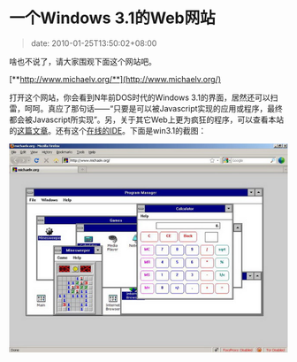 # 一个Windows 3.1的Web网站
>date: 2010-01-25T13:50:02+08:00


啥也不说了，请大家围观下面这个网站吧。


[**http://www.michaelv.org/**](http://www.michaelv.org/)


打开这个网站，你会看到N年前DOS时代的Windows 3.1的界面，居然还可以扫雷，呵呵。真应了那句话——“只要是可以被Javascript实现的应用或程序，最终都会被Javascript所实现”。另，关于其它Web上更为疯狂的程序，可以查看本站的[这篇文章](https://coolshell.cn/articles/1932.html)。还有这个[在线的IDE](https://coolshell.cn/articles/1883.html)。下面是win3.1的截图：


[![](/assets/images/Win32web.jpg "一个Windows3.1的web网站")](https://coolshell.cn/wp-content/uploads/2010/01/Win32web.jpg) 



